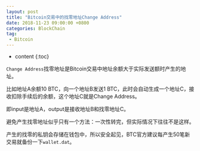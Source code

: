 ```yaml
---
layout: post
title: "Bitcoin交易中的找零地址Change Address"
date: 2018-11-23 09:00:00 +0800 
categories: BlockChain
tag:
 - Bitcoin
---
```

* content
{:toc}

`Change Address`找零地址是Bitcoin交易中地址余额大于实际发送额时产生的地址。

比如地址A余额10 BTC，向一个地址B发送1 BTC，此时会自动生成一个地址C，接收扣除手续后的余额，这个地址C就是Change Address。

即input是地址A，output是接收地址B和找零地址C。

避免产生找零地址似乎只有一个方法：一次性转完，但实际情况下往往不是这样。

产生的找零的私钥会存储在钱包中，所以安全起见，BTC官方建议每产生50笔新交易就备份一下`wallet.dat`。

